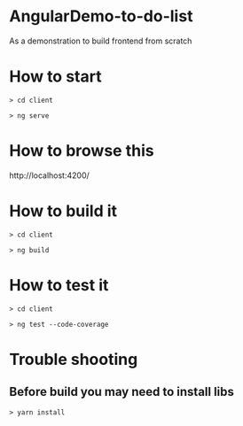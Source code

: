 # AngularDemo-to-do-list
As a demonstration to build frontend from scratch

# How to start

`> cd client`

`> ng serve`

# How to browse this
http://localhost:4200/

# How to build it
`> cd client`

`> ng build`

# How to test it
`> cd client`

`> ng test --code-coverage`

# Trouble shooting
## Before build you may need to install libs
`> yarn install`